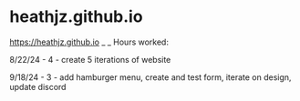 # heathjz.github.io
https://heathjz.github.io
_ _
Hours worked:

8/22/24 - 4 - create 5 iterations of website

9/18/24 - 3 - add hamburger menu, create and test form, iterate on design, update discord
